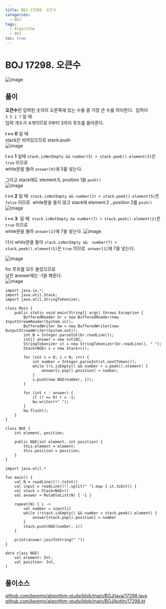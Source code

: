 ```yaml
---
title: BOJ 17289. 오큰수
categories:
  - BOJ
tags:
  - Algorithm
  - BOJ
toc: true
---
```


# **BOJ 17298. 오큰수**
![image](https://user-images.githubusercontent.com/39984656/134812387-43552558-a687-4f46-b552-556fe944b3b0.png)


## **풀이**
**오큰수**란 입력된 숫자의 오른쪽에 있는 수들 중 가장 큰 수를 의미한다.  
입력이 `3 5 2 7` 일 때  
입력 개수가 4개이므로 0부터 3까지 루프를 돌아준다.  
  
**i == 0** 일 때   
stack은 비어있으므로 stack.push  
![image](https://user-images.githubusercontent.com/39984656/134812389-1c5d4a8c-cc13-4584-bc72-f059acea1358.png)  
  
**i == 1** 일때
`stack.isNotEmpty && number(5) > stack.peek().element(3)`은 `true` 이므로   
while문을 돌아 `answer[0]`에 5를 넣는다.  
  
그리고 stack에도 element:5, position 1을 `push()`  
![image](https://user-images.githubusercontent.com/39984656/134812391-9c19348c-2020-466f-8508-f3c5175e48e9.png)  
  
**i == 2** 일 때 
`stack.isNotEmpty && number(2) > stack.peek().element(5)`은 `false` 이므로 
while문을 돌지 않고 stack에 element:2 , position 2를 `push()`  
![image](https://user-images.githubusercontent.com/39984656/134812394-e2adeec1-2490-45cf-bcff-bae58f3118d9.png)  

**i == 3**  일 때  
`stack.isNotEmpty && number(7) > stack.peek().element(2)`은 `true` 이므로   
while문을 돌아 `answer[2]`에 7을 넣는다.
![image](https://user-images.githubusercontent.com/39984656/134812396-9a72d59f-e2e5-406f-acf5-17d47721414c.png)

다시 while문을 돌아 `stack.isNotEmpty &&  number(7) > stack.peek().element(5)`은 `true` 이므로 
`answer[1]`에 7을 넣는다.  

![image](https://user-images.githubusercontent.com/39984656/134812405-b8569c39-b510-4247-bb06-24e779a37b91.png)  

for 루프를 모두 돌았으므로   
남은 answer에는 -1을 채운다.  
![image](https://user-images.githubusercontent.com/39984656/134812417-8cf76693-5f33-4d88-a1be-2e711c827abe.png)  

```
import java.io.*;
import java.util.Stack;
import java.util.StringTokenizer;

class Main {
    public static void main(String[] args) throws Exception {
        BufferedReader br = new BufferedReader(new InputStreamReader(System.in));
        BufferedWriter bw = new BufferedWriter(new OutputStreamWriter(System.out));
        int N = Integer.parseInt(br.readLine());
        int[] answer = new int[N];
        StringTokenizer st = new StringTokenizer(br.readLine(), " ");
        Stack<NGE> s = new Stack<>();

        for (int i = 0; i < N; i++) {
            int number = Integer.parseInt(st.nextToken());
            while (!s.isEmpty() && number > s.peek().element) {
                answer[s.pop().position] = number;
            }
            s.push(new NGE(number, i));
        }

        for (int r : answer) {
            if (r == 0) r = -1;
            bw.write(r+" ");
        }
        bw.flush();
    }
}

class NGE {
    int element, position;

    public NGE(int element, int position) {
        this.element = element;
        this.position = position;
    }
}
```

```
import java.util.*

fun main() {
    val N = readLine()!!.toInt()
    val input = readLine()!!.split(" ").map { it.toInt() }
    val stack = Stack<NGE>()
    val answer = MutableList(N) { -1 }

    repeat(N) { i ->
        val number = input[i]
        while (!stack.isEmpty() && number > stack.peek().element) {
            answer[stack.pop().position] = number
        }
        stack.push(NGE(number, i))
    }

    print(answer.joinToString(" "))
}

data class NGE(
    val element: Int,
    val position: Int,
)
```

## 풀이소스
[github.com/beomjo/algorithm-study/blob/main/BOJ/java/17298.java](https://github.com/beomjo/algorithm-study/blob/main/BOJ/java/17298.java)
[github.com/beomjo/algorithm-study/blob/main/BOJ/kotlin/17298.kt](https://github.com/beomjo/algorithm-study/blob/main/BOJ/kotlin/17298.kt)